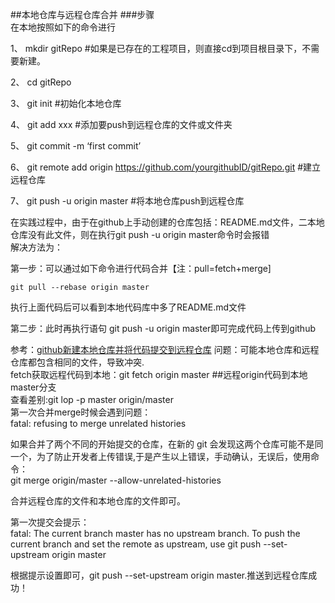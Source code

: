 ##本地仓库与远程仓库合并
###步骤  
在本地按照如下的命令进行

1、 mkdir gitRepo #如果是已存在的工程项目，则直接cd到项目根目录下，不需要新建。

2、 cd gitRepo

3、 git init #初始化本地仓库

4、 git add xxx #添加要push到远程仓库的文件或文件夹

5、 git commit -m ‘first commit’

6、 git remote add origin https://github.com/yourgithubID/gitRepo.git #建立远程仓库

7、 git push -u origin master #将本地仓库push到远程仓库  

在实践过程中，由于在github上手动创建的仓库包括：README.md文件，二本地仓库没有此文件，则在执行git push -u origin master命令时会报错  
解决方法为：

第一步：可以通过如下命令进行代码合并【注：pull=fetch+merge]

    git pull --rebase origin master

执行上面代码后可以看到本地代码库中多了README.md文件

第二步：此时再执行语句 git push -u origin master即可完成代码上传到github

参考：[github新建本地仓库并将代码提交到远程仓库](https://blog.csdn.net/u010412719/article/details/72860193) 
问题：可能本地仓库和远程仓库都包含相同的文件，导致冲突.  
fetch获取远程代码到本地：git fetch origin master ##远程origin代码到本地master分支  
查看差别:git lop -p master origin/master  
第一次合并merge时候会遇到问题：  
    fatal: refusing to merge unrelated histories

如果合并了两个不同的开始提交的仓库，在新的 git 会发现这两个仓库可能不是同一个，为了防止开发者上传错误,于是产生以上错误，手动确认，无误后，使用命令：  
    git merge origin/master --allow-unrelated-histories

合并远程仓库的文件和本地仓库的文件即可。  

第一次提交会提示：  
    fatal: The current branch master has no upstream branch. 
    To push the current branch and set the remote as upstream, use
	    git push --set-upstream origin master

根据提示设置即可，git push --set-upstream origin master.推送到远程仓库成功！

